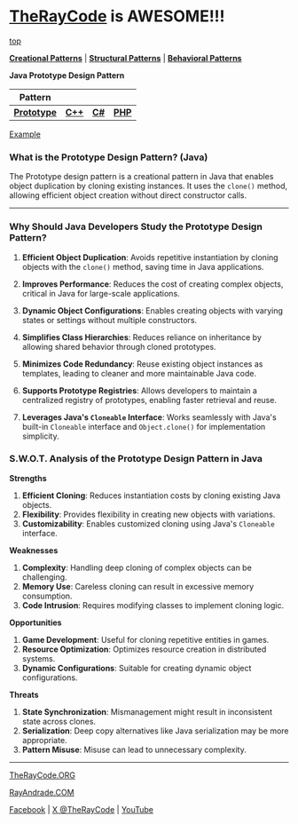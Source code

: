 # [TheRayCode](../../../README.md) is AWESOME!!!

[top](../README.md)

**[Creational Patterns](../README.md)** | **[Structural Patterns](../../Structural/README.md)** | **[Behavioral Patterns](../../Behavioral/README.md)**

**Java Prototype Design Pattern**

|Pattern|   |   |   |
|---|---|---|---|
|  [**Prototype**](README.md) | [**C++**](../../../CPP/Creational/Prototype/README.md) | [**C#**](../../../Csharp/Creational/Prototype/README.md) | [**PHP**](../../../PHP/Creational/Prototype/README.md) |

[Example](Show/README.md)

### What is the Prototype Design Pattern? (Java)
The Prototype design pattern is a creational pattern in Java that enables object duplication by cloning existing instances. It uses the `clone()` method, allowing efficient object creation without direct constructor calls.

---

### Why Should Java Developers Study the Prototype Design Pattern?
1. **Efficient Object Duplication**: Avoids repetitive instantiation by cloning objects with the `clone()` method, saving time in Java applications.

2. **Improves Performance**: Reduces the cost of creating complex objects, critical in Java for large-scale applications.

3. **Dynamic Object Configurations**: Enables creating objects with varying states or settings without multiple constructors.

4. **Simplifies Class Hierarchies**: Reduces reliance on inheritance by allowing shared behavior through cloned prototypes.

5. **Minimizes Code Redundancy**: Reuse existing object instances as templates, leading to cleaner and more maintainable Java code.

6. **Supports Prototype Registries**: Allows developers to maintain a centralized registry of prototypes, enabling faster retrieval and reuse.

7. **Leverages Java's `Cloneable` Interface**: Works seamlessly with Java's built-in `Cloneable` interface and `Object.clone()` for implementation simplicity.

### **S.W.O.T. Analysis of the Prototype Design Pattern in Java**

**Strengths**  
1. **Efficient Cloning**: Reduces instantiation costs by cloning existing Java objects.  
2. **Flexibility**: Provides flexibility in creating new objects with variations.  
3. **Customizability**: Enables customized cloning using Java's `Cloneable` interface.

**Weaknesses**  
1. **Complexity**: Handling deep cloning of complex objects can be challenging.  
2. **Memory Use**: Careless cloning can result in excessive memory consumption.  
3. **Code Intrusion**: Requires modifying classes to implement cloning logic.

**Opportunities**  
1. **Game Development**: Useful for cloning repetitive entities in games.  
2. **Resource Optimization**: Optimizes resource creation in distributed systems.  
3. **Dynamic Configurations**: Suitable for creating dynamic object configurations.

**Threats**  
1. **State Synchronization**: Mismanagement might result in inconsistent state across clones.  
2. **Serialization**: Deep copy alternatives like Java serialization may be more appropriate.  
3. **Pattern Misuse**: Misuse can lead to unnecessary complexity.

---

[TheRayCode.ORG](https://www.TheRayCode.org)  

[RayAndrade.COM](https://www.RayAndrade.com)

[Facebook](https://www.facebook.com/TheRayCode/) | [X @TheRayCode](https://www.x.com/TheRayCode/) | [YouTube](https://www.youtube.com/TheRayCode/)
